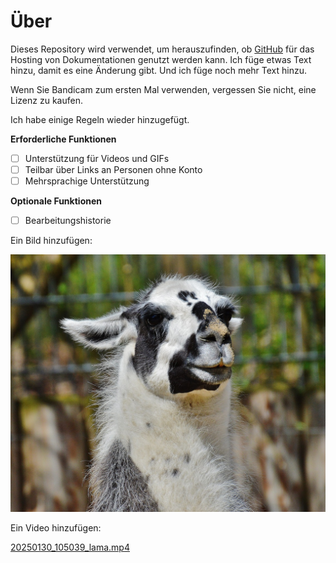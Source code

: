 # Über

Dieses Repository wird verwendet, um herauszufinden, ob [GitHub](https://github.com) für das Hosting von Dokumentationen genutzt werden kann. Ich füge etwas Text hinzu, damit es eine Änderung gibt. Und ich füge noch mehr Text hinzu.

Wenn Sie Bandicam zum ersten Mal verwenden, vergessen Sie nicht, eine Lizenz zu kaufen.

Ich habe einige Regeln wieder hinzugefügt.

**Erforderliche Funktionen**

- [ ] Unterstützung für Videos und GIFs
- [ ] Teilbar über Links an Personen ohne Konto
- [ ] Mehrsprachige Unterstützung

**Optionale Funktionen**

- [ ] Bearbeitungshistorie

Ein Bild hinzufügen:

![](assets/20250130_104805_lama.jpg)

Ein Video hinzufügen:

[20250130_105039_lama.mp4](assets/20250130_105039_lama.mp4)
